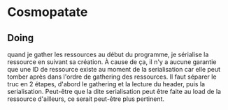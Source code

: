 # Cosmopatate

## Doing
quand je gather les ressources au début du programme, je sérialise la ressource en suivant sa création. À cause de ça, il n'y a aucune garantie que une ID de ressource existe au moment de la serialisation car elle peut tomber après dans l'ordre de gathering des ressources. Il faut séparer le truc en 2 étapes, d'abord le gathering et la lecture du header, puis la serialisation. Peut-être que la dite serialisation peut être faite au load de la ressource d'ailleurs, ce serait peut-être plus pertinent.

